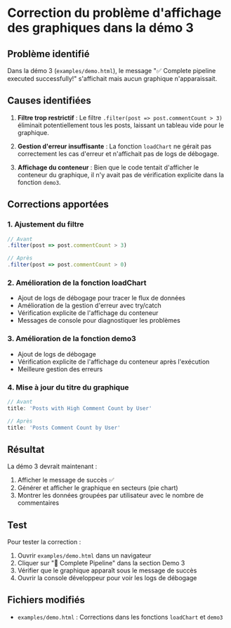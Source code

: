 # Correction du problème d'affichage des graphiques dans la démo 3

## Problème identifié

Dans la démo 3 (`examples/demo.html`), le message "✅ Complete pipeline executed successfully!" s'affichait mais aucun graphique n'apparaissait.

## Causes identifiées

1. **Filtre trop restrictif** : Le filtre `.filter(post => post.commentCount > 3)` éliminait potentiellement tous les posts, laissant un tableau vide pour le graphique.

2. **Gestion d'erreur insuffisante** : La fonction `loadChart` ne gérait pas correctement les cas d'erreur et n'affichait pas de logs de débogage.

3. **Affichage du conteneur** : Bien que le code tentait d'afficher le conteneur du graphique, il n'y avait pas de vérification explicite dans la fonction `demo3`.

## Corrections apportées

### 1. Ajustement du filtre
```javascript
// Avant
.filter(post => post.commentCount > 3)

// Après  
.filter(post => post.commentCount > 0)
```

### 2. Amélioration de la fonction loadChart
- Ajout de logs de débogage pour tracer le flux de données
- Amélioration de la gestion d'erreur avec try/catch
- Vérification explicite de l'affichage du conteneur
- Messages de console pour diagnostiquer les problèmes

### 3. Amélioration de la fonction demo3
- Ajout de logs de débogage
- Vérification explicite de l'affichage du conteneur après l'exécution
- Meilleure gestion des erreurs

### 4. Mise à jour du titre du graphique
```javascript
// Avant
title: 'Posts with High Comment Count by User'

// Après
title: 'Posts Comment Count by User'
```

## Résultat

La démo 3 devrait maintenant :
1. Afficher le message de succès ✅
2. Générer et afficher le graphique en secteurs (pie chart)
3. Montrer les données groupées par utilisateur avec le nombre de commentaires

## Test

Pour tester la correction :
1. Ouvrir `examples/demo.html` dans un navigateur
2. Cliquer sur "🎯 Complete Pipeline" dans la section Demo 3
3. Vérifier que le graphique apparaît sous le message de succès
4. Ouvrir la console développeur pour voir les logs de débogage

## Fichiers modifiés

- `examples/demo.html` : Corrections dans les fonctions `loadChart` et `demo3`